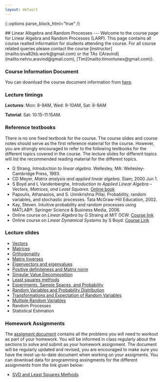 ```yaml
---
layout: default
---
```

{::options parse_block_html="true" /}
<div class="well">
## Linear Albgebra and Random Processes
---
Welcome to the course page for Linear Algebra and Random Processes (LARP). This page contains all course realted information for students attending the course. For all course related queries please contact the course [instructor](mailto:siva82kb.work@gmail.com) or the TAs ([Aravind](mailto:nehru.aravind@gmail.com), [Tim](mailto:timontunes@gmail.com)).


### Course Information Document
You can download the course document information from [here]({{site.baseurl}}/teaching/larp/course_info.pdf).


### Lecture timings
**Lectures**: Mon: 8-9AM, Wed: 9-10AM, Sat: 8-9AM

**Tutorial**: Sat: 10:15-11:15AM.

### Reference textbooks
There is no one fixed textbook for the course. The course slides and course notes should serve as the first reference material for the course. However, you are strongly encouraged to refer to the following textbooks for the different topics covered in the course. The lecture slides for different topics will list the recommended reading material for the different topics.

- G Strang, _Introduction to linear algebra_. Wellesley, MA: Wellesley-Cambridge Press, 1993.
- CD Meyer, _Matrix analysis and applied linear algebra_. Siam; 2000 Jun 1.
- S Boyd and L Vandenberghe, _Introduction to Applied Linear Algebra – Vectors, Matrices, and Least Squares_. [Online book](https://web.stanford.edu/~boyd/vmls/)
- Papoulis, Athanasios, and S. Unnikrishna Pillai. Probability, random variables, and stochastic processes. Tata McGraw-Hill Education, 2002.
- Kay, Steven. Intuitive probability and random processes using MATLAB®. Springer Science & Business Media, 2006.
- Online course on _Linear Algebra_ by G Straing at MIT OCW. [Course link](https://goo.gl/VUy64k)
- Online course on _Linear Dynamical Systems_ by S Boyd. [Course Link](https://see.stanford.edu/Course/EE263)


### Lecture slides
- [Vectors]({{site.baseurl}}/teaching/larp/lectures/vectors.pdf)
- [Matrices]({{site.baseurl}}/teaching/larp/lectures/matrices.pdf)
- [Orthogonality]({{site.baseurl}}/teaching/larp/lectures/orthogonality.pdf)
- [Matrix Inverses]({{site.baseurl}}/teaching/larp/lectures/matrixinverses.pdf)
- [Eigenvectors and eigenvalues]({{site.baseurl}}/teaching/larp/lectures/eigenvalvec.pdf)
- [Positive definiteness and Matrix norm]({{site.baseurl}}/teaching/larp/lectures/pdmatnorm.pdf)
- [Singular Value Decomposition]({{site.baseurl}}/teaching/larp/lectures/svd.pdf)
- [Least squares methods]({{site.baseurl}}/teaching/larp/lectures/leastsquares.pdf)
- [Experiments, Sample Spaces, and Probability]({{site.baseurl}}/teaching/larp/lectures/exptprob.pdf)
- [Random Variables and Probability Distribution]({{site.baseurl}}/teaching/larp/lectures/randvardist.pdf)
- [Transformations and Expectation of Random Variables]({{site.baseurl}}/teaching/larp/lectures/funrandexpec.pdf)
- [Multiple Random Variables]({{site.baseurl}}/teaching/larp/lectures/multirandvar.pdf)
- Random Processes
- Statistical Estimation

<!-- - [Random Processes]({{site.baseurl}}/teaching/larp/lectures/)
- [Statistical Estimation]({{site.baseurl}}/teaching/larp/lectures/) -->

<!-- ### Course Notes
The [course notes]({{site.baseurl}}/teaching/ls/lsnotes.pdf) contains some of the topics covered (and not covered) in the lectures. I am still in the process of preparing this document and hope to have at least a first draft completed soon. Please visit the page regularly to have the most up-to-date version. -->

### Homework Assignments
The [assigment document]({{site.baseurl}}/teaching/larp/assignment.pdf) contains all the problems you will need to workout as part of your homework. You will be informed in class regularly about the sections to solve and submit as your homework assignment. The document will be regularly updated and revised, you are encouraged to make sure you have the most up-to-date document when working on your assigments. You can download data for programming assingments for the different assignments from the link given below:
- [SVD and Least Squares Methods]({{site.baseurl}}/teaching/larp/data/ls.zip)

</div>
